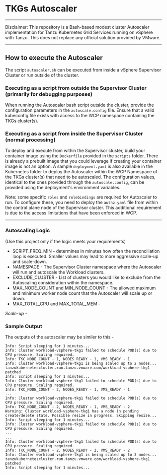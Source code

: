 # TKGs Autoscaler

---
Disclaimer: This repository is a Bash-based modest cluster Autoscaler implementation for Tanzu Kubernetes Grid Services running on vSphere with Tanzu.  This does not replace any official solution provided by VMware.

---
## How to execute the Autoscaler
The script `autoscaler.sh` can be executed from inside a vSphere Supervisor Cluster or run outside of the cluster. 

### Executing as a script from outside the Supervisor Cluster (primarily for debugging purposes)
When running the Autoscaler bash script outside the cluster, provide the configuration parameters in the `autoscale.config` file. Ensure that a valid kubeconfig file exists with access to the WCP namespace containing the TKGs cluster(s).

### Executing as a script from inside the Supervisor Cluster (normal processing)
To deploy and execute from within the Supervisor cluster, build your container image using the `Dockerfile` provided in the `scripts` folder. There is already a prebuilt image that you could leverage if creating your container image is not an option.  A sample `deployment.yaml` is also available in the Kubernetes folder to deploy the Autoscaler within the WCP Namespace of the TKGs cluster(s) that need to be autoscaled. The configuration values, identical to the ones provided through the `autoscale.config`, can be provided using the deployment's environment variables. 

Note: some specific `roles` and `rolebindings` are required for Autoscaler to run. To configure these, you need to deploy the `authz.yaml` file from within the control plane node of the Supervisor cluster. This additional requirement is due to the access limitations that have been enforced in WCP. 

---
### Autoscaling Logic 
(Use this project only if the logic meets your requirements)
* SCRIPT_FREQ_MIN - determines in minutes how often the reconciliation loop is executed. Smaller values may lead to more aggressive scale-up and scale-down.
* NAMESPACE - The Supervisor Cluster namespace where the Autoscaler will run and autoscale the Workload clusters.
* EXCLUDE_CLUSTER - List of clusters you would like to exclude from the Autoscaling consideration within the namespace. 
* MAX_NODE_COUNT and MIN_NODE_COUNT - The allowed maximum and minimum worker node count that the Autoscaler will scale up or down.
* MAX_TOTAL_CPU and MAX_TOTAL_MEM - 

*Scale-up* -  


### Sample Output 

The outputs of the autoscaler may be similer to this - 

```
Info: Script sleeping for 1 minutes...
Info: Cluster workload-vsphere-tkg1 failed to schedule POD(s) due to CPU pressure. Scaling required.
Info: TKC_NODE_COUNT - 1, NODES_READY - 1, VMS_READY - 1
Info: Cluster workload-vsphere-tkg1 is being scaled up to 2 nodes...
tanzukubernetescluster.run.tanzu.vmware.com/workload-vsphere-tkg1 patched
Info: Script sleeping for 1 minutes...
Info: Cluster workload-vsphere-tkg1 failed to schedule POD(s) due to CPU pressure. Scaling required.
Info: TKC_NODE_COUNT - 2, NODES_READY - 1, VMS_READY - 1
...
Info: Cluster workload-vsphere-tkg1 failed to schedule POD(s) due to CPU pressure. Scaling required.
Info: TKC_NODE_COUNT - 2, NODES_READY - 1, VMS_READY - 2
Warning: Cluster workload-vsphere-tkg1 has a node in pending create/delete state. Possible resize in progress. Skipping resize...
Info: Script sleeping for 1 minutes...
Info: Cluster workload-vsphere-tkg1 failed to schedule POD(s) due to CPU pressure. Scaling required.
...
...
Info: Cluster workload-vsphere-tkg1 failed to schedule POD(s) due to CPU pressure. Scaling required.
Info: TKC_NODE_COUNT - 2, NODES_READY - 2, VMS_READY - 2
Info: Cluster workload-vsphere-tkg1 is being scaled up to 3 nodes...
tanzukubernetescluster.run.tanzu.vmware.com/workload-vsphere-tkg1 patched
Info: Script sleeping for 1 minutes...
```
